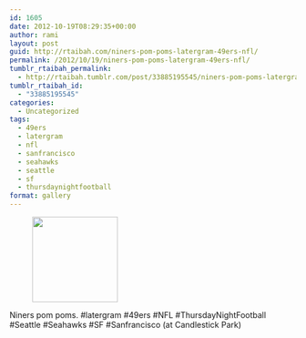 ```yaml
---
id: 1605
date: 2012-10-19T08:29:35+00:00
author: rami
layout: post
guid: http://rtaibah.com/niners-pom-poms-latergram-49ers-nfl/
permalink: /2012/10/19/niners-pom-poms-latergram-49ers-nfl/
tumblr_rtaibah_permalink:
  - http://rtaibah.tumblr.com/post/33885195545/niners-pom-poms-latergram-49ers-nfl
tumblr_rtaibah_id:
  - "33885195545"
categories:
  - Uncategorized
tags:
  - 49ers
  - latergram
  - nfl
  - sanfrancisco
  - seahawks
  - seattle
  - sf
  - thursdaynightfootball
format: gallery
---
```

<div id='gallery-143' class='gallery galleryid-1605 gallery-columns-3 gallery-size-thumbnail'>
  <figure class='gallery-item'> 
  
  <div class='gallery-icon landscape'>
    <a href='http://139.59.20.41/2012/10/19/niners-pom-poms-latergram-49ers-nfl/attachment/1606/'><img width="150" height="150" src="http://139.59.20.41/wp-content/uploads/2012/10/tumblr_mc4sxb20s61qb4qlko1_1280-150x150.jpg" class="attachment-thumbnail size-thumbnail" alt="" srcset="http://139.59.20.41/wp-content/uploads/2012/10/tumblr_mc4sxb20s61qb4qlko1_1280-150x150.jpg 150w, http://139.59.20.41/wp-content/uploads/2012/10/tumblr_mc4sxb20s61qb4qlko1_1280-300x300.jpg 300w, http://139.59.20.41/wp-content/uploads/2012/10/tumblr_mc4sxb20s61qb4qlko1_1280-100x100.jpg 100w, http://139.59.20.41/wp-content/uploads/2012/10/tumblr_mc4sxb20s61qb4qlko1_1280.jpg 612w" sizes="100vw" /></a>
  </div></figure>
</div>

Niners pom poms. #latergram #49ers #NFL #ThursdayNightFootball #Seattle #Seahawks #SF #Sanfrancisco (at Candlestick Park)